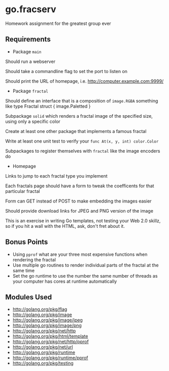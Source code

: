 go.fracserv
===========

Homework assignment for the greatest group ever

Requirements
------------

* Package `main`

Should run a webserver

Should take a commandline flag to set the port to listen on

Should print the URL of homepage, i.e. http://computer.example.com:9999/

* Package `fractal`

Should define an interface that is a composition of `image.RGBA` something like
    type Fractal struct {
        image.Paletted
    }

Subpackage `solid` which renders a fractal image of the specified size, using
only a specific color

Create at least one other package that implements a famous fractal

Write at least one unit test to verify your `func At(x, y, int) color.Color`

Subpackages to register themselves with `fractal` like the image encoders do

* Homepage

Links to jump to each fractal type you implement

Each fractals page should have a form to tweak the coefficents for that
particular fractal

Form can GET instead of POST to make embedding the images easier

Should provide download links for JPEG and PNG version of the image

This is an exercise in writing Go templates, not testing your Web 2.0 skillz,
so if you hit a wall with the HTML, ask, don't fret about it.


Bonus Points
------------
* Using `pprof` what are your three most expensive functions when rendering the fractal
* Use multiple go routines to render individual parts of the fractal at the same time
* Set the go runtime to use the number the same number of threads as your computer has cores at runtime automatically


Modules Used
------------
* <http://golang.org/pkg/flag>
* <http://golang.org/pkg/image>
* <http://golang.org/pkg/image/jpeg>
* <http://golang.org/pkg/image/png>
* <http://golang.org/pkg/net/http>
* <http://golang.org/pkg/html/template>
* <http://golang.org/pkg/net/http/pprof>
* <http://golang.org/pkg/net/url>
* <http://golang.org/pkg/runtime>
* <http://golang.org/pkg/runtime/pprof>
* <http://golang.org/pkg/testing>
